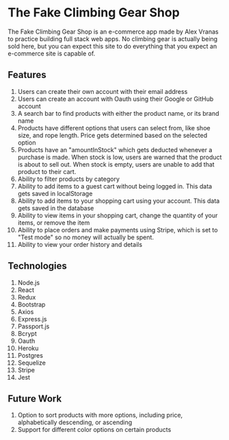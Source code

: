# The Fake Climbing Gear Shop

The Fake Climbing Gear Shop is an e-commerce app made by Alex Vranas to practice building full stack web apps. No climbing gear is actually being sold here, but you can expect this site to do everything that you expect an e-commerce site is capable of.

## Features
1. Users can create their own account with their email address
2. Users can create an account with Oauth using their Google or GitHub account
3. A search bar to find products with either the product name, or its brand name
4. Products have different options that users can select from, like shoe size, and rope length. Price gets determined based on the selected option
5. Products have an "amountInStock" which gets deducted whenever a purchase is made. When stock is low, users are warned that the product is about to sell out. When stock is empty, users are unable to add that product to their cart.
6. Ability to filter products by category
7. Ability to add items to a guest cart without being logged in. This data gets saved in localStorage
8. Ability to add items to your shopping cart using your account. This data gets saved in the database
9. Ability to view items in your shopping cart, change the quantity of your items, or remove the item
10. Ability to place orders and make payments using Stripe, which is set to "Test mode" so no money will actually be spent.
11. Ability to view your order history and details

## Technologies
1. Node.js
2. React
3. Redux
4. Bootstrap
5. Axios
6. Express.js
7. Passport.js
8. Bcrypt
9. Oauth
10. Heroku
11. Postgres
12. Sequelize
13. Stripe
14. Jest

## Future Work
1. Option to sort products with more options, including price, alphabetically descending, or ascending
2. Support for different color options on certain products
